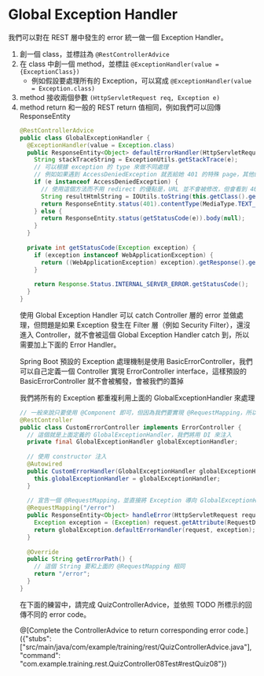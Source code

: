 # Global Exception Handler

我們可以對在 REST 層中發生的 error 統一做一個 Exception Handler。

1. 創一個 class，並標註為 ```@RestControllerAdvice```
2. 在 class 中創一個 method，並標註 ```@ExceptionHandler(value = {ExceptionClass})```
    * 例如假設要處理所有的 Exception，可以寫成 ```@ExceptionHandler(value = Exception.class)```
3. method 接收兩個參數 ```(HttpServletRequest req, Exception e)```
4. method return 和一般的 REST return 值相同，例如我們可以回傳 ResponseEntity<Object>

```java
@RestControllerAdvice
public class GlobalExceptionHandler {
  @ExceptionHandler(value = Exception.class)
  public ResponseEntity<Object> defaultErrorHandler(HttpServletRequest req, Exception e) {
    String stackTraceString = ExceptionUtils.getStackTrace(e);
    // 可以根據 exception 的 type 來做不同處理
    // 例如如果遇到 AccessDeniedException 就丟給她 401 的特殊 page，其他的就回空 page
    if (e instanceof AccessDeniedException) {
      // 使用這個方法而不用 redirect 的優點是，URL 並不會被修改，但會看到 401 的頁面，user 如果在別的頁面登入後重新整理，就可以直接回到該去的頁面
      String resultHtmlString = IOUtils.toString(this.getClass().getResourceAsStream("/errors/401.html"), StandardCharsets.UTF_8);
      return ResponseEntity.status(401).contentType(MediaType.TEXT_HTML).body(resultHtmlString);
    } else {
      return ResponseEntity.status(getStatusCode(e)).body(null);
    }
  }
  
  private int getStatusCode(Exception exception) {
    if (exception instanceof WebApplicationException) {
      return ((WebApplicationException) exception).getResponse().getStatus();
    }
    
    return Response.Status.INTERNAL_SERVER_ERROR.getStatusCode();
  }
}
```

使用 Global Exception Handler 可以 catch Controller 層的 error 並做處理，但問題是如果 Exception 發生在 Filter 層（例如 Security Filter），還沒進入 Controller，就不會被這個 Global Exception Handler catch 到，所以需要加上下面的 Error Handler。

Spring Boot 預設的 Exception 處理機制是使用 BasicErrorController，我們可以自己定義一個 Controller 實現 ErrorController interface，這樣預設的 BasicErrorController 就不會被觸發，會被我們的蓋掉

我們將所有的 Exception 都重複利用上面的 GlobalExceptionHandler 來處理

```java
// 一般來說只要使用 @Component 即可，但因為我們要實現 @RequestMapping，所以改用 @RestController
@RestController
public class CustomErrorController implements ErrorController {
  // 這個就是上面定義的 GlobalExceptionHandler，我們將用 DI 來注入
  private final GlobalExceptionHandler globalExceptionHandler;
  
  // 使用 constructor 注入
  @Autowired
  public CustomErrorHandler(GlobalExceptionHandler globalExceptionHandler) {
    this.globalExceptionHandler = globalExceptionHandler;
  }
  
  // 宣告一個 @RequestMapping，並直接將 Exception 導向 GlobalExceptionHandler
  @RequestMapping("/error")
  public ResponseEntity<Object> handleError(HttpServletRequest request) {
    Exception exception = (Exception) request.getAttribute(RequestDispatcher.ERROR_EXCEPTION);
    return globalException.defaultErrorHandler(request, exception);
  }
  
  @Override
  public String getErrorPath() {
    // 這個 String 要和上面的 @RequestMapping 相同
    return "/error";
  }
}
```

在下面的練習中，請完成 QuizControllerAdvice，並依照 TODO 所標示的回傳不同的 error code。

@[Complete the ControllerAdvice to return corresponding error code.]({"stubs": ["src/main/java/com/example/training/rest/QuizControllerAdvice.java"], "command": "com.example.training.rest.QuizController08Test#restQuiz08"})
